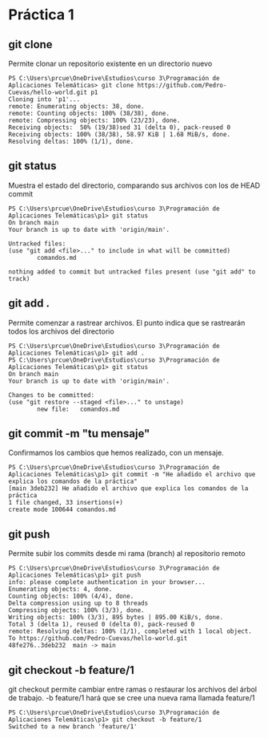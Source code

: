 # Práctica 1

## git clone

Permite clonar un repositorio existente en un directorio nuevo

    PS C:\Users\prcue\OneDrive\Estudios\curso 3\Programación de Aplicaciones Telemáticas> git clone https://github.com/Pedro-Cuevas/hello-world.git p1
    Cloning into 'p1'...
    remote: Enumerating objects: 38, done.
    remote: Counting objects: 100% (38/38), done.
    remote: Compressing objects: 100% (23/23), done.
    Receiving objects:  50% (19/38)sed 31 (delta 0), pack-reused 0
    Receiving objects: 100% (38/38), 58.97 KiB | 1.68 MiB/s, done.
    Resolving deltas: 100% (1/1), done.

## git status

Muestra el estado del directorio, comparando sus archivos con los de HEAD commit

    PS C:\Users\prcue\OneDrive\Estudios\curso 3\Programación de Aplicaciones Telemáticas\p1> git status
    On branch main
    Your branch is up to date with 'origin/main'.

    Untracked files:
    (use "git add <file>..." to include in what will be committed)
            comandos.md

    nothing added to commit but untracked files present (use "git add" to track)


## git add .

Permite comenzar a rastrear archivos. El punto indica que se rastrearán todos los archivos del directorio

    PS C:\Users\prcue\OneDrive\Estudios\curso 3\Programación de Aplicaciones Telemáticas\p1> git add .
    PS C:\Users\prcue\OneDrive\Estudios\curso 3\Programación de Aplicaciones Telemáticas\p1> git status
    On branch main
    Your branch is up to date with 'origin/main'.

    Changes to be committed:
    (use "git restore --staged <file>..." to unstage)
            new file:   comandos.md

## git commit -m "tu mensaje"

Confirmamos los cambios que hemos realizado, con un mensaje.

    PS C:\Users\prcue\OneDrive\Estudios\curso 3\Programación de Aplicaciones Telemáticas\p1> git commit -m "He añadido el archivo que explica los comandos de la práctica"
    [main 3deb232] He añadido el archivo que explica los comandos de la práctica
    1 file changed, 33 insertions(+)
    create mode 100644 comandos.md

## git push

Permite subir los commits desde mi rama (branch) al repositorio remoto

    PS C:\Users\prcue\OneDrive\Estudios\curso 3\Programación de Aplicaciones Telemáticas\p1> git push
    info: please complete authentication in your browser...
    Enumerating objects: 4, done.
    Counting objects: 100% (4/4), done.
    Delta compression using up to 8 threads
    Compressing objects: 100% (3/3), done.
    Writing objects: 100% (3/3), 895 bytes | 895.00 KiB/s, done.
    Total 3 (delta 1), reused 0 (delta 0), pack-reused 0
    remote: Resolving deltas: 100% (1/1), completed with 1 local object.
    To https://github.com/Pedro-Cuevas/hello-world.git
    48fe276..3deb232  main -> main


## git checkout -b feature/1

git checkout permite cambiar entre ramas o restaurar los archivos del árbol de trabajo. -b feature/1 hará que se cree una nueva rama llamada feature/1

    PS C:\Users\prcue\OneDrive\Estudios\curso 3\Programación de Aplicaciones Telemáticas\p1> git checkout -b feature/1
    Switched to a new branch 'feature/1'